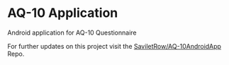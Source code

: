 # AQ-10 Application

Android application for AQ-10 Questionnaire

For further updates on this project visit the [SaviletRow/AQ-10AndroidApp](https://github.com/savilerow-code/AQ-10AndroidApp) Repo. 


